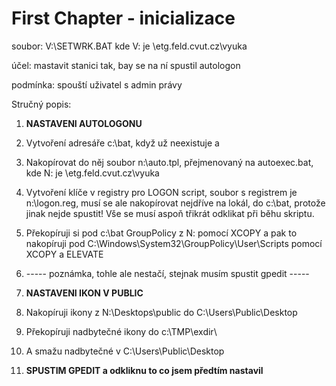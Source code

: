 # First Chapter - inicializace

soubor: V:\SETWRK.BAT kde V: je \\etg.feld.cvut.cz\vyuka

účel: mastavit stanici tak, bay se na ní spustil autologon

podmínka: spouští uživatel s admin právy

Stručný popis:

1. **NASTAVENI AUTOLOGONU**
2. Vytvoření adresáře c:\bat, když už neexistuje a
3. Nakopírovat do něj soubor n:\auto.tpl, přejmenovaný na autoexec.bat, kde N: je \\etg.feld.cvut.cz\vyuka
4. Vytvoření klíče v registry pro LOGON script, soubor s registrem je n:\logon.reg, musí se ale nakopírovat nejdříve na lokál, do c:\bat, protože jinak nejde spustit! Vše se musí aspoň třikrát odklikat při běhu skriptu.
5. Překopíruji si pod c:\bat GroupPolicy z N: pomocí XCOPY a pak to nakopíruji pod C:\Windows\System32\GroupPolicy\User\Scripts pomocí XCOPY a ELEVATE
6. ----- poznámka, tohle ale nestačí, stejnak musím spustit gpedit -----
7. **NASTAVENI IKON V PUBLIC**
8. Nakopíruji ikony z N:\Desktops\public do C:\Users\Public\Desktop

9. Překopíruji nadbytečné ikony do c:\TMP\exdir\

10. A smažu nadbytečné v C:\Users\Public\Desktop

11. **SPUSTIM GPEDIT a odkliknu to co jsem předtím nastavil**



